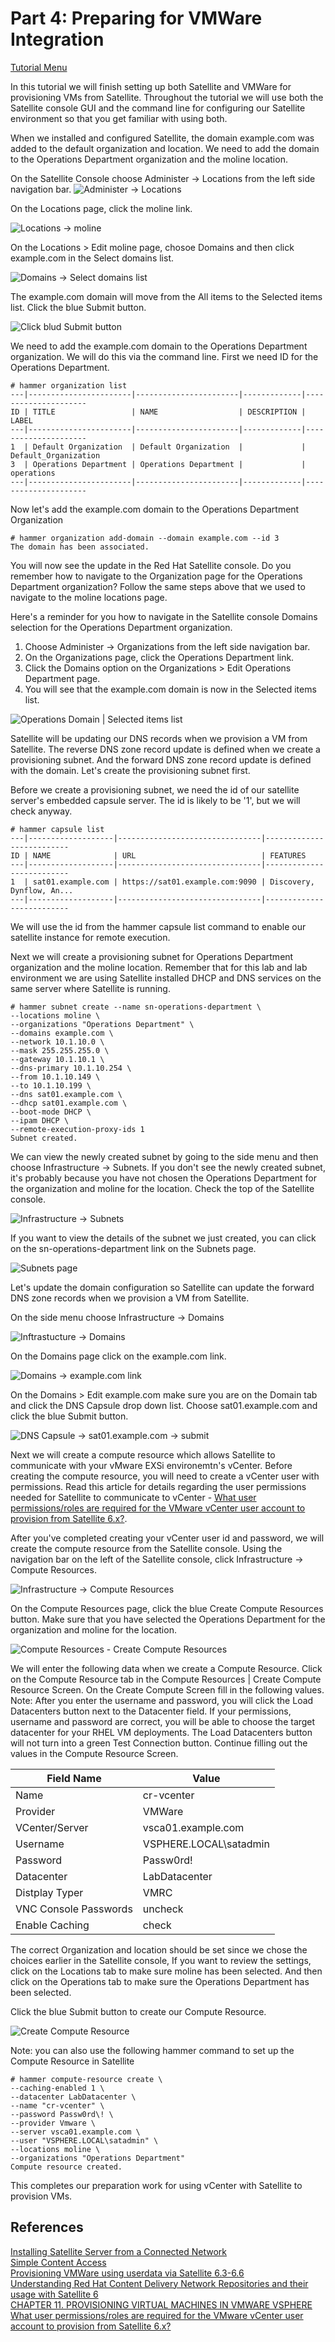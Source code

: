 # Part 4: Preparing for VMWare Integration  

[Tutorial Menu](https://github.com/pslucas0212/RedHat-Satellite-VM-Provisioning-to-vSphere-Tutorial)  

In this tutorial we will finish setting up both Satellite and VMWare for provisioning VMs from Satellite.  Throughout the tutorial we will use both the Satellite console GUI and the command line for configuring our Satellite environment so that you get familiar with using both.

When we installed and configured Satellite, the domain example.com was added to the default organization and location.  We need to add the domain to the Operations Department organization and the moline location.  

On the Satellite Console choose Administer -> Locations from the left side navigation bar.
![Administer -> Locations](/images/sat34.png)  

On the Locations page, click the moline link.  

![Locations -> moline](/images/sat35.png)  

On the Locations > Edit moline page, chosoe Domains and then click example.com in the Select domains list.  

![Domains -> Select domains list](/images/sat36.png)

The example.com domain will move from the All items to the Selected items list.  Click the blue Submit button.

![Click blud Submit button](/images/sat37.png)  

We need to add the example.com domain to the Operations Department organization.  We will do this via the command line.  First we need ID for the Operations Department.

```
# hammer organization list
---|-----------------------|-----------------------|-------------|---------------------
ID | TITLE                 | NAME                  | DESCRIPTION | LABEL               
---|-----------------------|-----------------------|-------------|---------------------
1  | Default Organization  | Default Organization  |             | Default_Organization
3  | Operations Department | Operations Department |             | operations          
---|-----------------------|-----------------------|-------------|---------------------
```  

Now let's add the example.com domain to the Operations Department Organization
```
# hammer organization add-domain --domain example.com --id 3
The domain has been associated.
```  

You will now see the update in the Red Hat Satellite console.  Do you remember how to navigate to the Organization page for the Operations Department organization?  Follow the same steps above that we used to navigate to the moline locations page.  

Here's a reminder for you how to navigate in the Satellite console Domains selection for the Operations Department organization.
1. Choose Administer -> Organizations from the left side navigation bar.
2. On the Organizations page, click the Operations Department link.
3. Click the Domains option on the Organizations > Edit Operations Department page.
4. You will see that the example.com domain is now in the Selected items list.  

![Operations Domain | Selected items list](/images/sat38.png)


Satellite will be updating our DNS records when we provision a VM from Satellite.  The reverse DNS zone record update is defined when we create a provisioning subnet.  And the forward DNS zone record update is defined with the domain.  Let's create the provisioning subnet first.


Before we create a provisioning subnet, we need the id of our satellite server's embedded capsule server.  The id is likely to be '1', but we will check anyway.

```
# hammer capsule list
---|-------------------|--------------------------------|--------------------------
ID | NAME              | URL                            | FEATURES                 
---|-------------------|--------------------------------|--------------------------
1  | sat01.example.com | https://sat01.example.com:9090 | Discovery, Dynflow, An...
---|-------------------|--------------------------------|--------------------------
```
We will use the id from the hammer capsule list command to enable our satellite instance for remote execution.

Next we will create a provisioning subnet for Operations Department organization and the moline location.  Remember that for this lab and lab environment we are using Satellite installed DHCP and DNS services on the same server where Satellite is running.
```
# hammer subnet create --name sn-operations-department \
--locations moline \
--organizations "Operations Department" \
--domains example.com \
--network 10.1.10.0 \
--mask 255.255.255.0 \
--gateway 10.1.10.1 \
--dns-primary 10.1.10.254 \
--from 10.1.10.149 \
--to 10.1.10.199 \
--dns sat01.example.com \
--dhcp sat01.example.com \
--boot-mode DHCP \
--ipam DHCP \
--remote-execution-proxy-ids 1
Subnet created.
```

We can view the newly created subnet by  going to the side menu and then choose Infrastructure -> Subnets.  If you don't see the newly created subnet, it's probably because you have not chosen the Operations Department for the organization and moline for the location.  Check the top of the Satellite console.

![Infrastructure -> Subnets](/images/sat39.png)  

If you want to view the details of the subnet we just created, you can click on the sn-operations-department link on the Subnets page.  

![Subnets page](/images/sat40.png)

Let's update the domain configuration so Satellite can update the forward DNS zone records when we provision a VM from Satellite.  

On the side menu choose Infrastructure -> Domains

![Inftrastucture -> Domains](/images/sat67.png)

On the Domains page click on the example.com link.  

![Domains -> example.com link](/images/sat68.png)  

On the Domains > Edit example.com make sure you are on the Domain tab and click the DNS Capsule drop down list.  Choose sat01.example.com and click the blue Submit button.

![DNS Capsule -> sat01.example.com -> submit](/images/sat69.png)

Next we will create a compute resource which allows Satellite to communicate with your vMware EXSi environemtn's vCenter.  Before creating the compute resource, you will need to create a vCenter user with permissions.  Read this article for details regarding the user permissions needed for Satellite to communicate to vCenter - [What user permissions/roles are required for the VMware vCenter user account to provision from Satellite 6.x?](https://access.redhat.com/solutions/1339483).  

After you've completed creating your vCenter user id and password, we will create the compute resource from the Satellite console.  Using the navigation bar on the left of the Satellite console, click Infrastructure -> Compute Resources.  

![Infrastructure -> Compute Resources](/images/sat41.png)  

On the Compute Resources page, click the blue Create Compute Resources button.  Make sure that you have selected the Operations Department for the organization and moline for the location.   

![Compute Resources - Create Compute Resources](/images/sat42.png)  


We will enter the following data when we create a Compute Resource.  Click on the Compute Resource tab in the Compute Resources | Create Compute Resource Screen.  On the Create Compute Screen fill in the following values.  Note: After you enter the username and password, you will click the Load Datacenters button next to the Datacenter field.  If your permissions, username and password are correct, you will be able to choose the target datacenter for your RHEL VM deployments.  The Load Datacenters button will not turn into a green Test Connection button.  Continue filling out the values in the Compute Resource Screen.  

Field Name | Value
---------- | -----
Name | cr-vcenter
Provider | VMWare
VCenter/Server | vsca01.example.com
Username | VSPHERE.LOCAL\satadmin
Password | Passw0rd!
Datacenter | LabDatacenter
Distplay Typer | VMRC
VNC Console Passwords | uncheck
Enable Caching | check

The correct Organization and location should be set since we chose the choices earlier in the Satellite console,  If you want to review the settings, click on the Locations tab to make sure moline has been selected.  And then click on the Operations tab to make sure the Operations Department has been selected.  

Click the blue Submit button to create our Compute Resource.  

![Create Compute Resource](/images/sat43.png)

Note: you can also use the following hammer command to set up the Compute Resource in Satellite

```
# hammer compute-resource create \
--caching-enabled 1 \
--datacenter LabDatacenter \
--name "cr-vcenter" \
--password Passw0rd\! \
--provider Vmware \
--server vsca01.example.com \
--user "VSPHERE.LOCAL\satadmin" \
--locations moline \
--organizations "Operations Department"
Compute resource created.
```
This completes our preparation work for using vCenter with Satellite to provision VMs.  

## References  
[Installing Satellite Server from a Connected Network](https://access.redhat.com/documentation/en-us/red_hat_satellite/6.9/html/installing_satellite_server_from_a_connected_network/index)   
[Simple Content Access](https://access.redhat.com/articles/simple-content-access)  
[Provisioning VMWare using userdata via Satellite 6.3-6.6](https://access.redhat.com/blogs/1169563/posts/3640721)  
[Understanding Red Hat Content Delivery Network Repositories and their usage with Satellite 6](https://access.redhat.com/articles/1586183)  
[CHAPTER 11. PROVISIONING VIRTUAL MACHINES IN VMWARE VSPHERE](https://access.redhat.com/documentation/en-us/red_hat_satellite/6.9/html/provisioning_guide/provisioning_virtual_machines_in_vmware_vsphere#Provisioning_Virtual_Machines_in_VMware_vSphere-Creating_a_VMware_vSphere_User)  
[What user permissions/roles are required for the VMware vCenter user account to provision from Satellite 6.x?](https://access.redhat.com/solutions/1339483)

